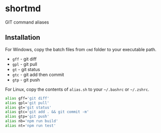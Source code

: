 # shortmd

GIT command aliases

## Installation

For Windows, copy the batch files from `cmd` folder to your executable path.

- `gff` - git diff
- `gpl` - git pull
- `gt` - git status
- `gtc` - git add then commit 
- `gtp` - git push

For Linux, copy the contents of `alias.sh` to your `~/.bashrc` or `~/.zshrc`.

```bash
alias gff='git diff'
alias gpl='git pull'
alias gt='git status'
alias gtc='git add . && git commit -m'
alias gtp='git push'
alias nb='npm run build'
alias nt='npm run test'
```
